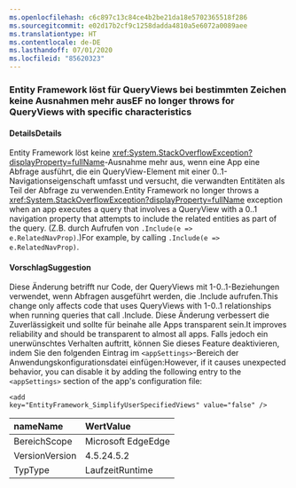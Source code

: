 ```yaml
---
ms.openlocfilehash: c6c897c13c84ce4b2be21da18e5702365518f286
ms.sourcegitcommit: e02d17b2cf9c1258dadda4810a5e6072a0089aee
ms.translationtype: HT
ms.contentlocale: de-DE
ms.lasthandoff: 07/01/2020
ms.locfileid: "85620323"
---
```

### <a name="ef-no-longer-throws-for-queryviews-with-specific-characteristics"></a><span data-ttu-id="c05ac-101">Entity Framework löst für QueryViews bei bestimmten Zeichen keine Ausnahmen mehr aus</span><span class="sxs-lookup"><span data-stu-id="c05ac-101">EF no longer throws for QueryViews with specific characteristics</span></span>

#### <a name="details"></a><span data-ttu-id="c05ac-102">Details</span><span class="sxs-lookup"><span data-stu-id="c05ac-102">Details</span></span>

<span data-ttu-id="c05ac-103">Entity Framework löst keine <xref:System.StackOverflowException?displayProperty=fullName>-Ausnahme mehr aus, wenn eine App eine Abfrage ausführt, die ein QueryView-Element mit einer 0..1-Navigationseigenschaft umfasst und versucht, die verwandten Entitäten als Teil der Abfrage zu verwenden.</span><span class="sxs-lookup"><span data-stu-id="c05ac-103">Entity Framework no longer throws a <xref:System.StackOverflowException?displayProperty=fullName> exception when an app executes a query that involves a QueryView with a 0..1 navigation property that attempts to include the related entities as part of the query.</span></span> <span data-ttu-id="c05ac-104">(Z.B. durch Aufrufen von <code>.Include(e =&gt; e.RelatedNavProp)</code>.)</span><span class="sxs-lookup"><span data-stu-id="c05ac-104">For example, by calling <code>.Include(e =&gt; e.RelatedNavProp)</code>.</span></span>

#### <a name="suggestion"></a><span data-ttu-id="c05ac-105">Vorschlag</span><span class="sxs-lookup"><span data-stu-id="c05ac-105">Suggestion</span></span>

<span data-ttu-id="c05ac-106">Diese Änderung betrifft nur Code, der QueryViews mit 1-0..1-Beziehungen verwendet, wenn Abfragen ausgeführt werden, die .Include aufrufen.</span><span class="sxs-lookup"><span data-stu-id="c05ac-106">This change only affects code that uses QueryViews with 1-0..1 relationships when running queries that call .Include.</span></span> <span data-ttu-id="c05ac-107">Diese Änderung verbessert die Zuverlässigkeit und sollte für beinahe alle Apps transparent sein.</span><span class="sxs-lookup"><span data-stu-id="c05ac-107">It improves reliability and should be transparent to almost all apps.</span></span> <span data-ttu-id="c05ac-108">Falls jedoch ein unerwünschtes Verhalten auftritt, können Sie dieses Feature deaktivieren, indem Sie den folgenden Eintrag im <code>&lt;appSettings&gt;</code>-Bereich der Anwendungskonfigurationsdatei einfügen:</span><span class="sxs-lookup"><span data-stu-id="c05ac-108">However, if it causes unexpected behavior, you can disable it by adding the following entry to the <code>&lt;appSettings&gt;</code> section of the app's configuration file:</span></span><pre><code class="lang-xml">&lt;add key=&quot;EntityFramework_SimplifyUserSpecifiedViews&quot; value=&quot;false&quot; /&gt;&#13;&#10;</code></pre>

| <span data-ttu-id="c05ac-109">name</span><span class="sxs-lookup"><span data-stu-id="c05ac-109">Name</span></span>    | <span data-ttu-id="c05ac-110">Wert</span><span class="sxs-lookup"><span data-stu-id="c05ac-110">Value</span></span>       |
|:--------|:------------|
| <span data-ttu-id="c05ac-111">Bereich</span><span class="sxs-lookup"><span data-stu-id="c05ac-111">Scope</span></span>   |<span data-ttu-id="c05ac-112">Microsoft Edge</span><span class="sxs-lookup"><span data-stu-id="c05ac-112">Edge</span></span>|
|<span data-ttu-id="c05ac-113">Version</span><span class="sxs-lookup"><span data-stu-id="c05ac-113">Version</span></span>|<span data-ttu-id="c05ac-114">4.5.2</span><span class="sxs-lookup"><span data-stu-id="c05ac-114">4.5.2</span></span>|
|<span data-ttu-id="c05ac-115">Typ</span><span class="sxs-lookup"><span data-stu-id="c05ac-115">Type</span></span>|<span data-ttu-id="c05ac-116">Laufzeit</span><span class="sxs-lookup"><span data-stu-id="c05ac-116">Runtime</span></span>|
